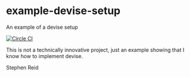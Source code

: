 # example-devise-setup
An example of a devise setup

[![Circle CI](https://circleci.com/gh/stephenreid/example-devise-setup.svg?style=svg)](https://circleci.com/gh/stephenreid/example-devise-setup)

This is not a technically innovative project, just an example showing
that I know how to implement devise.

Stephen Reid
